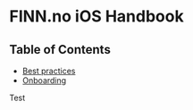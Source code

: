 # FINN.no iOS Handbook

## Table of Contents

* [Best practices](/BEST_PRACTICES.md)
* [Onboarding](https://github.com/finn-no/apps-handbook/blob/master/ONBOARDING.md)


Test
